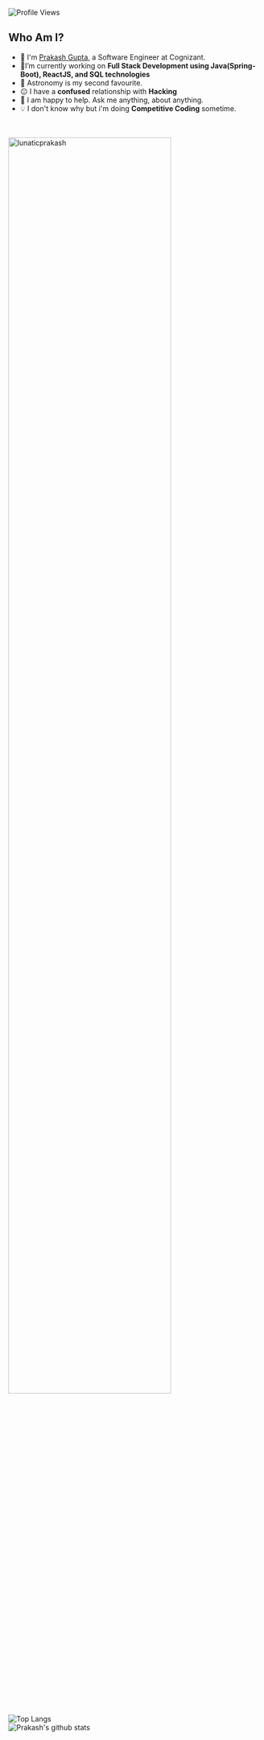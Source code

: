 ![Profile Views](https://rushter.com/counter.svg)
<br>

<!--<img alt = "Intro Gif" src="https://media.giphy.com/media/dWlfjTSCVVi7ufQX15/giphy.gif" width="800" height="550" />-->


## Who Am I?
   
- :school: I'm [Prakash Gupta](https://github.com/LunaticPrakash), a Software Engineer at Cognizant.
- 🎯I’m currently working on **Full Stack Development using Java(Spring-Boot), ReactJS, and SQL technologies**
- 🔭 Astronomy is my second favourite.
- :neutral_face: I have a **confused** relationship with **Hacking**
- 💬 I am happy to help. Ask me anything, about anything.
- :bulb: I don't know why but i'm doing **Competitive Coding** sometime. <br> <br> <br>
         

<img align="center" src="https://github-readme-streak-stats.herokuapp.com/?user=lunaticprakash&" width = 80% alt="lunaticprakash">
 <br> 
   
![Top Langs](https://github-readme-stats.vercel.app/api/top-langs/?username=LunaticPrakash) <br>
![Prakash's github stats](https://github-readme-stats.vercel.app/api?username=LunaticPrakash)

